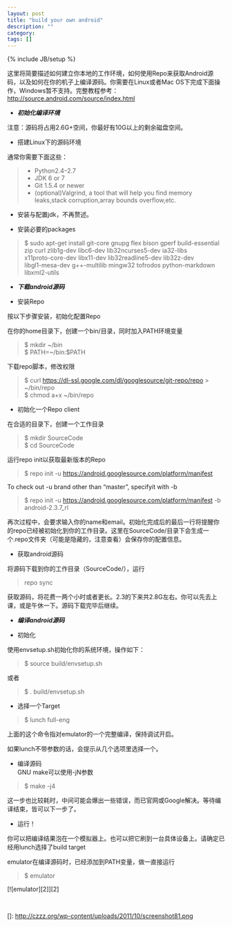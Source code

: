 ```yaml
---
layout: post
title: "build your own android"
description: ""
category: 
tags: []
---
```

{% include JB/setup %}

这里将简要描述如何建立你本地的工作环境，如何使用Repo来获取Android源码，以及如何在你的机子上编译源码。你需要在Linux或者Mac OS下完成下面操作，Windows暂不支持。完整教程参考：<http://source.android.com/source/index.html>***<br>***

*   ***初始化编译环境***

注意：源码将占用2.6G+空间，你最好有10G以上的剩余磁盘空间。

- 搭建Linux下的源码环境

通常你需要下面这些：

> *   Python2.4–2.7
> *   JDK 6 or 7
> *   Git 1.5.4 or newer
> *   (optional)Valgrind, a tool that will help you find memory leaks,stack corruption,array bounds overflow,etc.

- 安装与配置jdk，不再赘述。

- 安装必要的packages

> $ sudo apt-get install git-core gnupg flex bison gperf build-essential<br>zip curl zlib1g-dev libc6-dev lib32ncurses5-dev ia32-libs<br>x11proto-core-dev libx11-dev lib32readline5-dev lib32z-dev<br>libgl1-mesa-dev g++-multilib mingw32 tofrodos python-markdown<br>libxml2-utils

*   ***下载android源码***

- 安装Repo

按以下步骤安装，初始化配置Repo

在你的home目录下，创建一个bin/目录，同时加入PATH环境变量

> $ mkdir ~/bin<br>$ PATH=~/bin:$PATH

下载repo脚本，修改权限

> $ curl https://dl-ssl.google.com/dl/googlesource/git-repo/repo > ~/bin/repo<br>$ chmod a+x ~/bin/repo

- 初始化一个Repo client

在合适的目录下，创建一个工作目录

> $ mkdir SourceCode<br>$ cd SourceCode

运行repo init以获取最新版本的Repo

> $ repo init -u https://android.googlesource.com/platform/manifest

To check out -u brand other than “master”, specifyit with -b

> $ repo init -u https://android.googlesource.com/platform/manifest -b android-2.3.7_rl

再次过程中，会要求输入你的name和email。初始化完成后的最后一行将提醒你的repo已经被初始化到你的工作目录。这里在SourceCode/目录下会生成一个.repo文件夹（可能是隐藏的，注意查看）会保存你的配置信息。

- 获取android源码

将源码下载到你的工作目录（SourceCode/），运行

> repo sync

获取源码，将花费一两个小时或者更长。2.3的下来共2.8G左右。你可以先去上课，或是午休一下。源码下载完毕后继续。

*   ***编译android源码***

- 初始化

使用envsetup.sh初始化你的系统环境，操作如下：

> $ source build/envsetup.sh

或者

> $ . build/envsetup.sh

- 选择一个Target

> $ lunch full-eng

上面的这个命令指对emulator的一个完整编译，保持调试开启。

如果lunch不带参数的话，会提示从几个选项里选择一个。

- 编译源码<br>GNU make可以使用-jN参数

> $ make -j4

这一步也比较耗时，中间可能会爆出一些错误，而已官网或Google解决。等待编译结束，皆可以下一步了。

- 运行！

你可以把编译结果泡在一个模拟器上。也可以把它刷到一台具体设备上。请确定已经用lunch选择了build target

emulator在编译源码时，已经添加到PATH变量，做一直接运行

> $ emulator

[![emulator][2]][2]

***<br>***

 []: http://czzz.org/wp-content/uploads/2011/10/screenshot81.png
